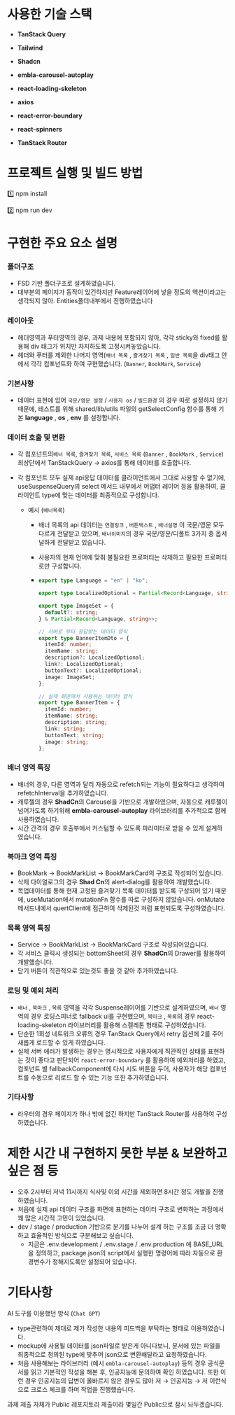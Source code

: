 # 사용한 기술 스택

- **TanStack Query** 

- **Tailwind** 
- **Shadcn**
- **embla-carousel-autoplay**

- **react-loading-skeleton** 
-  **axios** 
- **react-error-boundary** 
- **react-spinners**
- **TanStack Router**



# 프로젝트 실행 및 빌드 방법

1️⃣ npm install 

2️⃣ npm run dev



# 구현한 주요 요소 설명

### 폴더구조

- FSD 기반 폴더구조로 설계하였습니다.
- 대부분의 페이지가 동작이 있긴하지만 Feature레이어에 넣을 정도의 액션이라고는 생각되지 않아. Entities폴더내부에서 진행하였습니다
  

### 레이아웃

- 헤더영역과 푸터영역의 경우, 과제 내용에 포함되지 않아, 각각 sticky와 fixed를 활용해 div 태그가 위치만 차지하도록 고정시켜놓았습니다.
- 헤더와 푸터를 제외한 나머지 영역(`배너 목록` , `즐겨찾기 목록` , `일반 목록`을 div태그 안에서 각각 컴포넌트화 하여 구현했습니다. (`Banner`, `BookMark`, `Service`)



### 기본사항

- 데이터 표현에 있어 `국문/영문 설정` / `사용자 os` / `빌드환경` 의 경우  따로 설정하지 않기 때문에, 테스트를 위해 shared/lib/utils 파일의 getSelectConfig 함수를 통해 기본 **language** , **os** , **env** 를 설정합니다.



### 데이터 호출 및 변환

- 각 컴포넌트의`배너 목록`, `즐겨찾기 목록`, `서비스 목록` (`Banner` , `BookMark` , `Service`)  최상단에서 TanStackQuery → axios를 통해 데이터를 호출합니다.

- 각 컴포넌트  모두 실제 api응답 데이터를 클라이언트에서 그대로 사용할 수 없기에, useSuspenseQuery의 select 메서드 내부에서 어댑터 레이어 등을 활용하여, 클라이언트 type에 맞는 데이터를 최종적으로 구성합니다.

  - 예시 (`배너목록`)

    - 배너 목록의 api 데이터는 `연결링크` , `버튼텍스트` , `배너설명` 이 국문/영문 모두 다르게 전달받고 있으며, `배너이미지`의 경우 국문/영문/디폴트 3가지 중 옵셔널하게 전달받고 있습니다.

    - 사용자의 현재 언어에 맞춰 불필요한 프로퍼티는 삭제하고 필요한 프로퍼티로만 구성합니다.

    - ```ts
      export type Language = "en" | "ko";
      
      export type LocalizedOptional = Partial<Record<Language, string>>;
      
      export type ImageSet = {
        default?: string;
      } & Partial<Record<Language, string>>;
      
      // 서버로 부터 응답받는 데이터 양식
      export type BannerItemDto = {
        itemId: number;
        itemName: string;
        description?: LocalizedOptional;
        link?: LocalizedOptional;
        buttonText?: LocalizedOptional;
        image: ImageSet;
      };
      
      // 실제 화면에서 사용하는 데이터 양식
      export type BannerItem = {
        itemId: number;
        itemName: string;
        description: string;
        link: string;
        buttonText: string;
        image: string;
      };
      
      ```



### 배너 영역 특징

- 배너의 경우, 다른 영역과 달리 자동으로 refetch되는 기능이 필요하다고 생각하여 refetchInterval을 추가하였습니다.
- 캐루젤의 경우 **ShadCn**의 Carousel을 기반으로 개발하였으며, 자동으로 캐루젤이 넘어가도록 하기위해 **embla-carousel-autoplay** 라이브러리를 추가적으로 함께 사용하였습니다.
- 시간 간격의 경우 호출부에서 커스텀할 수 있도록 파라미터로 받을 수 있게 설계하였습니다.



### 북마크 영역 특징

- BookMark → BookMarkList → BookMarkCard의 구조로 작성되어 있습니다.
- 삭제 다이얼로그의 경우 **Shad Cn**의 alert-dialog를 활용하여 개발했습니다.
- 목업데이터를 통해 현재 고정된 즐겨찾기 목록 데이터를 받도록 구성되어 있기 때문에, useMutation에서 mutationFn 함수를 따로 구성하지 않았습니다. onMutate메서드내에서 quertClient에 접근하여 삭제된것 처럼 표현되도록 구성하였습니다.



### 목록 영역 특징

- Service  → BookMarkList → BookMarkCard 구조로 작성되어있습니다.
- 각 서비스 클릭시 생성되는 bottomSheet의 경우 **ShadCn**의 Drawer를 활용하여 개발했습니다.
- 닫기 버튼이 직관적으로 있는것도 좋을 것 같아 추가하였습니다.



### 로딩 및 예외 처리

- `배너` , `북마크` , `목록` 영역을 각각 Suspense레이어를 기반으로 설계하였으며, `배너` 영역의 경우 로딩스피너로 fallback ui를 구현했으며,  `북마크` , `목록`의 경우 react-loading-skeleton 라이브러리를 활용해 스켈레톤 형태로 구성하였습니다.
- 단순한 1회성 네트워크 오류의 경우 TanStack Query에서 retry 옵션에 2를 주어 새롭게 로드할 수 있게 하였습니다.
- 실제 서버 에러가 발생하는 경우는 명시적으로 사용자에게 직관적인 상태를 표현하는 것이 좋다고 판단되어 `react-error-boundary` 를 활용하여 예외처리를 하였고,  컴포넌트 별 fallbackComponent에 다시 시도 버튼을 두어, 사용자가 해당 컴포넌트를 수동으로 리로드 할 수 있는 기능 또한 추가하였습니다.



### 기타사항

- 라우터의 경우 페이지가 하나 밖에 없긴 하지만 TanStack Router를 사용하여 구성하였습니다.





# 제한 시간 내 구현하지 못한 부분 & 보완하고 싶은 점 등



- 오후 2시부터 저녁 11시까지 식사및 이외 시간을 제외하면 8시간 정도 개발을 진행하였습니다.
- 처음에 실제 api 데이터 구조를 화면에 표현하는 데이터 구조로 변화하는 과정에서 꽤 많은 시간적 고민이 있었습니다.
- dev / stage / production 기반으로 분기를 나누어 설계 하는 구조를 조금 더 명확하고 효율적인 방식으로 구분해보고 싶습니다.
  - 지금은 .env.development / .env.stage / .env.production 에 BASE_URL을 정의하고, package.json의 script에서 실행한 명령어에 따라 자동으로 환경변수가 정해지도록만 설정되어 있습니다.





# 기타사항

AI 도구를 이용했던 방식 (`Chat GPT`)

- type관련하여 제대로 제가 작성한 내용의 피드백을 부탁하는 형태로 이용하였습니다.
- mockup에 사용될 데이터를 json파일로 받은게 아니다보니, 문서에 있는 파일을 최종적으로 정의된 type에 맞추어 json으로 변환해달라고 요청하였습니다.
- 처음 사용해보는 라이브러리 (예시 `embla-carousel-autoplay`) 등의 경우 공식문서를 읽고 기본적인 작성을 해본 후, 인공지능에 문의하여 확인 하였습니다. 또한 이런 경우 인공지능의 답변이 올바르지 않은 경우도 많아 저 →  인공지능 →  저 이런식으로 크로스 체크를 하며 작업을 진행했습니다.



과제 제출 자체가 Public 레포지토리 제출이라 몇일간 Public으로 잠시 놔두겠습니다.